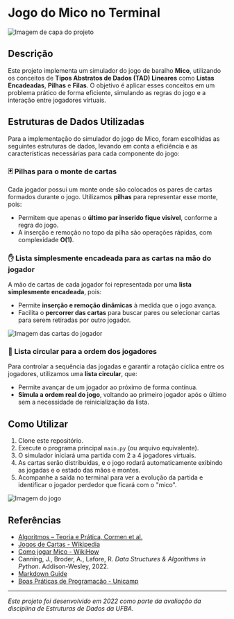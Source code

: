# Jogo do Mico no Terminal

![Imagem de capa do projeto](imgs/capa.png)

## Descrição

Este projeto implementa um simulador do jogo de baralho **Mico**, utilizando os conceitos de **Tipos Abstratos de Dados (TAD) Lineares** como **Listas Encadeadas**, **Pilhas** e **Filas**. O objetivo é aplicar esses conceitos em um problema prático de forma eficiente, simulando as regras do jogo e a interação entre jogadores virtuais.

## Estruturas de Dados Utilizadas

Para a implementação do simulador do jogo de Mico, foram escolhidas as seguintes estruturas de dados, levando em conta a eficiência e as características necessárias para cada componente do jogo:

### 🃏 Pilhas para o monte de cartas

Cada jogador possui um monte onde são colocados os pares de cartas formados durante o jogo. Utilizamos **pilhas** para representar esse monte, pois:

- Permitem que apenas o **último par inserido fique visível**, conforme a regra do jogo.
- A inserção e remoção no topo da pilha são operações rápidas, com complexidade **O(1)**.

### ✋ Lista simplesmente encadeada para as cartas na mão do jogador

A mão de cartas de cada jogador foi representada por uma **lista simplesmente encadeada**, pois:

- Permite **inserção e remoção dinâmicas** à medida que o jogo avança.
- Facilita o **percorrer das cartas** para buscar pares ou selecionar cartas para serem retiradas por outro jogador.

![Imagem das cartas do jogador](assets/Cartas.png)

### 🔁 Lista circular para a ordem dos jogadores

Para controlar a sequência das jogadas e garantir a rotação cíclica entre os jogadores, utilizamos uma **lista circular**, que:

- Permite avançar de um jogador ao próximo de forma contínua.
- **Simula a ordem real do jogo**, voltando ao primeiro jogador após o último sem a necessidade de reinicialização da lista.

## Como Utilizar

1. Clone este repositório.
2. Execute o programa principal `main.py` (ou arquivo equivalente).
3. O simulador iniciará uma partida com 2 a 4 jogadores virtuais.
4. As cartas serão distribuídas, e o jogo rodará automaticamente exibindo as jogadas e o estado das mãos e montes.
5. Acompanhe a saída no terminal para ver a evolução da partida e identificar o jogador perdedor que ficará com o "mico".

![Imagem do jogo](assets/Distribui.png)

## Referências

- [Algoritmos – Teoria e Prática, Cormen et al.](https://pt.wikipedia.org/wiki/Algoritmos)
- [Jogos de Cartas - Wikipedia](https://pt.wikipedia.org/wiki/Jogos_de_cartas)
- [Como jogar Mico - WikiHow](https://pt.wikihow.com/Jogar-Mico)
- Canning, J., Broder, A., Lafore, R. *Data Structures & Algorithms in Python*. Addison-Wesley, 2022.
- [Markdown Guide](https://www.markdownguide.org/basic-syntax/)
- [Boas Práticas de Programação - Unicamp](https://liag.ft.unicamp.br/programacao2/boas-praticas-de-programacao/)

---

*Este projeto foi desenvolvido em 2022 como parte da avaliação da disciplina de Estruturas de Dados da UFBA.*
